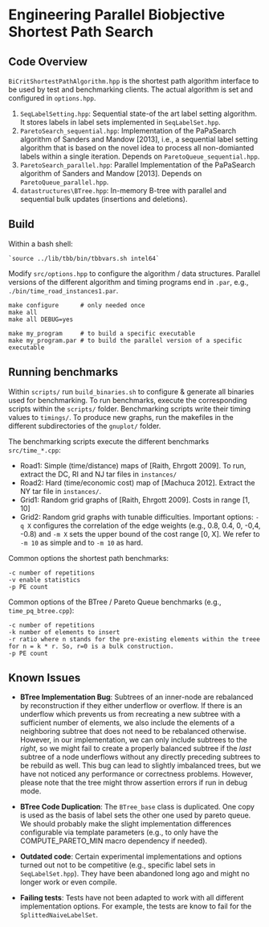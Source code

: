 # Engineering Parallel Biobjective Shortest Path Search

## Code Overview

`BiCritShortestPathAlgorithm.hpp` is the shortest path algorithm interface to be used by test and benchmarking clients. The actual algorithm is set and configured in `options.hpp`.

1. `SeqLabelSetting.hpp`: Sequential state-of the art label setting algorithm. It stores labels in label sets implemented in `SeqLabelSet.hpp`.
2. `ParetoSearch_sequential.hpp`: Implementation of the PaPaSearch algorithm of Sanders and Mandow [2013], i.e., a sequential label setting algorithm that is based on the novel idea to process all non-domianted labels within a single iteration. Depends on `ParetoQueue_sequential.hpp`.
3. `ParetoSearch_parallel.hpp`: Parallel Implementation of the PaPaSearch algorithm of Sanders and Mandow [2013]. Depends on `ParetoQueue_parallel.hpp`.
4. `datastructures\BTree.hpp`: In-memory B-tree with parallel and sequential bulk updates (insertions and deletions). 


## Build 

Within a bash shell:

    `source ../lib/tbb/bin/tbbvars.sh intel64`

Modify `src/options.hpp` to configure the algorithm / data structures. Parallel versions of the different algorithm and timing programs end in `.par`, e.g., `./bin/time_road_instances1.par`.
  
    make configure      # only needed once
    make all
    make all DEBUG=yes

    make my_program     # to build a specific executable
    make my_program.par # to build the parallel version of a specific executable


## Running benchmarks

Within `scripts/` run `build_binaries.sh` to configure & generate all binaries used for benchmarking. To run benchmarks, execute the corresponding scripts within the `scripts/` folder. Benchmarking scripts write their timing values to  `timings/`. To produce new graphs, run the makefiles in the different subdirectories of the `gnuplot/` folder.

The benchmarking scripts execute the different benchmarks `src/time_*.cpp`:

* Road1: Simple (time/distance) maps of [Raith, Ehrgott 2009]. To run, extract the DC, RI and NJ tar files in `instances/`
* Road2: Hard (time/economic cost) map of [Machuca 2012]. Extract the NY tar file in `instances/`.
* Grid1: Random grid graphs of [Raith, Ehrgott 2009]. Costs in range [1, 10]
* Grid2: Random grid graphs with tunable difficulties. Important options: `-q X` configures the correlation of the edge weights (e.g., 0.8, 0.4, 0, -0,4, -0.8) and `-m X` sets the upper bound of the cost range [0, X]. We refer to `-m 10` as simple and to `-m 10` as hard.

Common options the shortest path benchmarks:

    -c number of repetitions
    -v enable statistics
    -p PE count

Common options of the BTree / Pareto Queue benchmarks  (e.g., `time_pq_btree.cpp`):

    -c number of repetitions
    -k number of elements to insert
    -r ratio where n stands for the pre-existing elements within the treee for n = k * r. So, r=0 is a bulk construction.
    -p PE count


## Known Issues

* __BTree Implementation Bug__: Subtrees of an inner-node are rebalanced by reconstruction if they either underflow or overflow. If there is an underflow which prevents us from recreating a new subtree with a sufficient number of elements, we also include the elements of a neighboring subtree that does not need to be rebalanced otherwise. However, in our implementation, we can only include subtrees to the _right_, so we might fail to create a properly balanced subtree if the _last_ subtree of a node underflows without any directly preceding subtrees to be rebuild as well. This bug can lead to slightly imbalanced trees, but we have not noticed any performance or correctness problems. However, please note that the tree might throw assertion errors if run in debug mode. 

* __BTree Code Duplication__: The `BTree_base` class is duplicated. One copy is used as the basis of label sets the other one used by pareto queue. We should probably make the slight implementation differences configurable via template parameters (e.g., to only have the COMPUTE_PARETO_MIN macro dependency if needed).

* __Outdated code__: Certain experimental implementations and options turned out not to be competitive (e.g., specific label sets in `SeqLabelSet.hpp`). They have been abandoned long ago and might no longer work or even compile. 

* __Failing tests__: Tests have not been adapted to work with all different implementation options. For example, the tests are know to fail for the `SplittedNaiveLabelSet`.